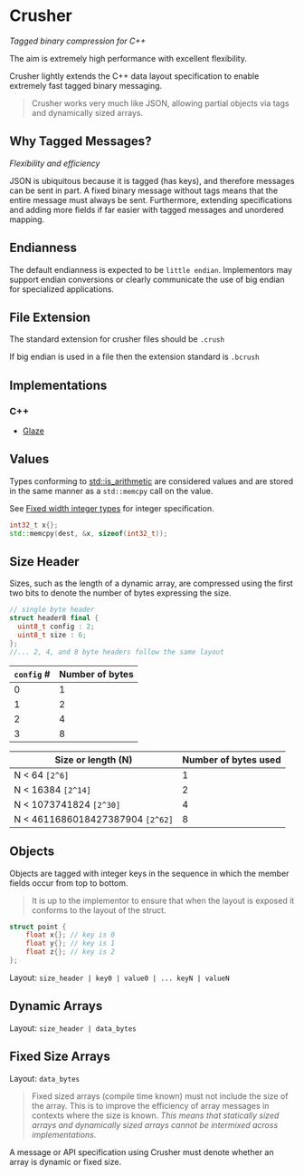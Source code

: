 # Crusher
*Tagged binary compression for C++*

The aim is extremely high performance with excellent flexibility.

Crusher lightly extends the C++ data layout specification to enable extremely fast tagged binary messaging.

> Crusher works very much like JSON, allowing partial objects via tags and dynamically sized arrays.

## Why Tagged Messages?

*Flexibility and efficiency*

JSON is ubiquitous because it is tagged (has keys), and therefore messages can be sent in part. A fixed binary message without tags means that the entire message must always be sent. Furthermore, extending specifications and adding more fields if far easier with tagged messages and unordered mapping.

## Endianness

The default endianness is expected to be `little endian`. Implementors may support endian conversions or clearly communicate the use of big endian for specialized applications.

## File Extension

The standard extension for crusher files should be `.crush`

If big endian is used in a file then the extension standard is `.bcrush`

## Implementations

### C++

- [Glaze](https://github.com/stephenberry/glaze)

## Values

Types conforming to [std::is_arithmetic](https://en.cppreference.com/w/cpp/types/is_arithmetic) are considered values and are stored in the same manner as a `std::memcpy` call on the value.

See [Fixed width integer types](https://en.cppreference.com/w/cpp/types/integer) for integer specification.

```c++
int32_t x{};
std::memcpy(dest, &x, sizeof(int32_t));
```

## Size Header

Sizes, such as the length of a dynamic array, are compressed using the first two bits to denote the number of bytes expressing the size.

```c++
// single byte header
struct header8 final {
  uint8_t config : 2;
  uint8_t size : 6;
};
//... 2, 4, and 8 byte headers follow the same layout
```

| `config` # | Number of bytes |
| ---------- | --------------- |
| 0          | 1               |
| 1          | 2               |
| 2          | 4               |
| 3          | 8               |

| Size or length (N)               | Number of bytes used |
| -------------------------------- | -------------------- |
| N < 64 `[2^6]`                   | 1                    |
| N < 16384 `[2^14]`               | 2                    |
| N < 1073741824 `[2^30]`          | 4                    |
| N < 4611686018427387904 `[2^62]` | 8                    |

## Objects

Objects are tagged with integer keys in the sequence in which the member fields occur from top to bottom.

> It is up to the implementor to ensure that when the layout is exposed it conforms to the layout of the struct.

```c++
struct point {
	float x{}; // key is 0
	float y{}; // key is 1
	float z{}; // key is 2
};
```

Layout: `size_header | key0 | value0 | ... keyN | valueN`

## Dynamic Arrays

Layout: `size_header | data_bytes`

## Fixed Size Arrays

Layout: `data_bytes`

> Fixed sized arrays (compile time known) must not include the size of the array. This is to improve the efficiency of array messages in contexts where the size is known. *This means that statically sized arrays and dynamically sized arrays cannot be intermixed across implementations.*

A message or API specification using Crusher must denote whether an array is dynamic or fixed size.
